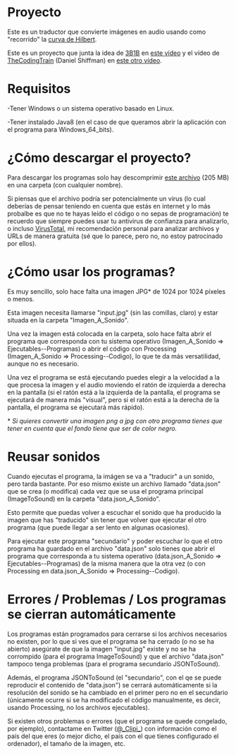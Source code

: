 # Proyecto

Este es un traductor que convierte imágenes en audio usando como "recorrido" la [curva de Hilbert](https://es.wikipedia.org/wiki/Curva_de_Hilbert).

Este es un proyecto que junta la idea de [3B1B](https://www.youtube.com/3Blue1Brown) en [este vídeo](https://www.youtube.com/watch?v=3s7h2MHQtxc) y el vídeo de [TheCodingTrain](https://www.youtube.com/shiffman) (Daniel Shiffman) en [este otro vídeo](https://www.youtube.com/watch?v=dSK-MW-zuAc).



# Requisitos

-Tener Windows o un sistema operativo basado en Linux.

-Tener instalado Java8 (en el caso de que queramos abrir la aplicación con el programa para Windows_64_bits).



# ¿Cómo descargar el proyecto?
Para descargar los programas solo hay descomprimir [este archivo](https://github.com/Clipi-12/ImageToSound/archive/master.zip "Archivo .zip que contiene el proyecto") (205 MB) en una carpeta (con cualquier nombre).

Si piensas que el archivo podría ser potencialmente un virus (lo cual deberías de pensar teniendo en cuenta que estás en internet y lo más probalbe es que no te hayas leído el código o no sepas de programación) te recuerdo que siempre puedes usar tu antivirus de confianza para analizarlo, o incluso [VirusTotal](https://virustotal.com), mi recomendación personal para analizar archivos y URLs de manera gratuita (sé que lo parece, pero no, no estoy patrocinado por ellos).



# ¿Cómo usar los programas?

Es muy sencillo, solo hace falta una imagen JPG\* de 1024 por 1024 píxeles o menos.

Esta imagen necesita llamarse "input.jpg" (sin las comillas, claro) y estar situada en la carpeta "Imagen_A_Sonido".

Una vez la imagen está colocada en la carpeta, solo hace falta abrir el programa que corresponda con tu sistema operativo (Imagen_A_Sonido => Ejecutables--Programas) o abrir el código con Processing (Imagen_A_Sonido => Processing--Codigo), lo que te da más versatilidad, aunque no es necesario.

Una vez el programa se está ejecutando puedes elegir a la velocidad a la que procesa la imagen y el audio moviendo el ratón de izquierda a derecha en la pantalla (si el ratón está a la izquierda de la pantalla, el programa se ejecutará de manera más "visual", pero si el ratón está a la derecha de la pantalla, el programa se ejecutará más rápido).


\* *Si quieres convertir una imagen png a jpg con otro programa tienes que tener en cuenta que el fondo tiene que ser de color negro.*



# Reusar sonidos

Cuando ejecutas el programa, la imágen se va a "traducir" a un sonido, pero tarda bastante. Por eso mismo existe un archivo llamado "data.json" que se crea (o modifica) cada vez que se usa el programa principal (ImageToSound) en la carpeta "data.json_A_Sonido".

Esto permite que puedas volver a escuchar el sonido que ha producido la imagen que has "traducido" sin tener que volver que ejecutar el otro programa (que puede llegar a ser lento en algunas ocasiones).

Para ejecutar este programa "secundario" y poder escuchar lo que el otro programa ha guardado en el archivo "data.json" solo tienes que abrir el programa que corresponda a tu sistema operativo (data.json_A_Sonido => Ejecutables--Programas) de la misma manera que la otra vez (o con Processing en data.json_A_Sonido => Processing--Codigo).



# Errores / Problemas / Los programas se cierran automáticamente

Los programas están programados para cerrarse si los archivos necesarios no existen, por lo que si ves que el programa se ha cerrado (o no se ha abierto) asegúrate de que la imagen "input.jpg" existe y no se ha corrompido (para el programa ImageToSound) y que el archivo "data.json" tampoco tenga problemas (para el programa secundario JSONToSound).

Además, el programa JSONToSound (el "secundario", con el qe se puede reproducir el contenido de "data.json") se cerrará automáticamente si la resolución del sonido se ha cambiado en el primer pero no en el secundario (únicamente ocurre si se ha modificado el código manualmente, es decir, usando Processing, no los archivos ejecutables).

Si existen otros problemas o errores (que el programa se quede congelado, por ejemplo), contactame en Twitter ([@\_Clipi\_](https://twitter.com/_Clipi_)) con información como el país del que eres (o mejor dicho, el país con el que tienes configurado el ordenador), el tamaño de la imagen, etc.
